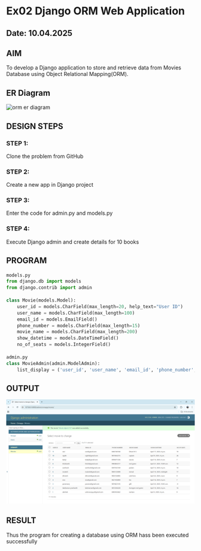 # Ex02 Django ORM Web Application
## Date: 10.04.2025

## AIM
To develop a Django application to store and retrieve data from Movies Database using Object Relational Mapping(ORM).
## ER Diagram
![orm er diagram](https://github.com/user-attachments/assets/c864adc3-584d-4036-8650-2610b448e9d2)

 
## DESIGN STEPS

### STEP 1:
Clone the problem from GitHub

### STEP 2:
Create a new app in Django project

### STEP 3:
Enter the code for admin.py and models.py

### STEP 4:
Execute Django admin and create details for 10 books

## PROGRAM
~~~py
models.py
from django.db import models
from django.contrib import admin

class Movie(models.Model):
    user_id = models.CharField(max_length=20, help_text="User ID")
    user_name = models.CharField(max_length=100)
    email_id = models.EmailField()
    phone_number = models.CharField(max_length=15)
    movie_name = models.CharField(max_length=200)
    show_datetime = models.DateTimeField()
    no_of_seats = models.IntegerField()

admin.py
class MovieAdmin(admin.ModelAdmin):
    list_display = ('user_id', 'user_name', 'email_id', 'phone_number', 'movie_name', 'show_datetime', 'no_of_seats')

~~~


## OUTPUT

![output](image.png)


## RESULT
Thus the program for creating a database using ORM hass been executed successfully
